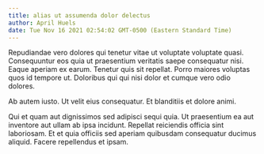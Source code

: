 ```yaml
---
title: alias ut assumenda dolor delectus
author: April Huels
date: Tue Nov 16 2021 02:54:02 GMT-0500 (Eastern Standard Time)
---
```

Repudiandae vero dolores qui tenetur vitae ut voluptate voluptate quasi. Consequuntur eos quia ut praesentium veritatis saepe consequatur nisi. Eaque aperiam ex earum. Tenetur quis sit repellat. Porro maiores voluptas quos id tempore ut. Doloribus qui qui nisi dolor et cumque vero odio dolores.

 Ab autem iusto. Ut velit eius consequatur. Et blanditiis et dolore animi.

 Qui et quam aut dignissimos sed adipisci sequi quia. Ut praesentium ea aut inventore aut ullam ab ipsa incidunt. Repellat reiciendis officia sint laboriosam. Et et quia officiis sed aperiam quibusdam consequatur ducimus aliquid. Facere repellendus et ipsam.